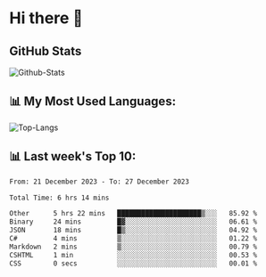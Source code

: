 # Hi there 👋

## GitHub Stats
![Github-Stats](https://github-readme-stats-sigma-five.vercel.app/api?username=ltorson&show_icons=true&theme=radical&count_private=true)

## 📊 My Most Used Languages:
![Top-Langs](https://github-readme-stats-sigma-five.vercel.app/api/top-langs/?username=LTorson&layout=compact&langs_count=10)

## 📊 Last week's Top 10:
<!--START_SECTION:waka-->

```txt
From: 21 December 2023 - To: 27 December 2023

Total Time: 6 hrs 14 mins

Other      5 hrs 22 mins   █████████████████████▒░░░   85.92 %
Binary     24 mins         █▓░░░░░░░░░░░░░░░░░░░░░░░   06.61 %
JSON       18 mins         █▒░░░░░░░░░░░░░░░░░░░░░░░   04.92 %
C#         4 mins          ▒░░░░░░░░░░░░░░░░░░░░░░░░   01.22 %
Markdown   2 mins          ▒░░░░░░░░░░░░░░░░░░░░░░░░   00.79 %
CSHTML     1 min           ░░░░░░░░░░░░░░░░░░░░░░░░░   00.53 %
CSS        0 secs          ░░░░░░░░░░░░░░░░░░░░░░░░░   00.01 %
```

<!--END_SECTION:waka-->
